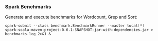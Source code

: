 ### Spark Benchmarks

Generate and execute benchmarks for Wordcount, Grep and Sort:

```
spark-submit --class benchmark.BenchmarkRunner --master local[*] spark-scala-maven-project-0.0.1-SNAPSHOT-jar-with-dependencies.jar > benchmarks.log 2>&1 &
```
